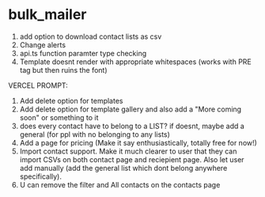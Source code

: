 # bulk_mailer

1. add option to download contact lists as csv
2. Change alerts
3. api.ts function paramter type checking
4. Template doesnt render with appropriate whitespaces (works with PRE tag but then ruins the font)



VERCEL PROMPT:
1. Add delete option for templates
2. Add delete option for template gallery and also add a "More coming soon" or something to it
3. does every contact have to belong to a LIST? if doesnt, maybe add a general (for ppl with no belonging to any lists)
4. Add a page for pricing (Make it say enthusiastically, totally free for now!)
5. Import contact support. Make it much clearer to user that they can import CSVs on both contact page and reciepient page. Also let user add manually (add the general list which dont belong anywhere specifically).
6. U can remove the filter and All contacts on the contacts page

